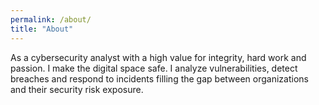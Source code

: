 ```yaml
---
permalink: /about/
title: "About"
---
```


As a cybersecurity analyst with a high value for integrity, hard work and passion. I make the digital space safe. I analyze vulnerabilities, detect breaches and respond to incidents filling the gap between organizations and their security risk exposure.
